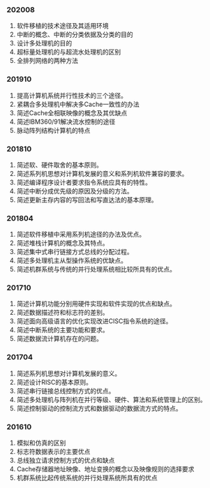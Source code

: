 ### 202008
1. 软件移植的技术途径及其适用环境
2. 中断的概念、中断的分类依据及分类的目的
3. 设计多处理机的目的
4. 超标量处理机的与超流水处理机的区别
5. 全排列网络的两种方法

### 201910
1. 提高计算机系统并行性技术的三个途径。
2. 紧耦合多处理机中解决多Cache一致性的办法
3. 简述Cache全相联映像的概念及其优缺点
4. 简述IBM360/91解决流水控制的途径
5. 脉动阵列结构计算机的特点

### 201810
1. 简述软、硬件取舍的基本原则。
2. 简述系列机思想对计算机发展的意义和系列机软件兼容的要求。
3. 简述编译程序设计者要求指令系统应具有的特性。
4. 简述中断分成优先级的原因及分级的方法。
5. 简述更新主存内容的写回法和写直达法的基本原理。

### 201804
1. 简述软件移植中采用系列机途径的办法及优点。
2. 简述堆栈计算机的概念及其特点。
3. 简述集中式串行链接方式总线的分配过程。
4. 简述多处理机主从型操作系统的优缺点。
5. 简述机群系统与传统的并行处理系统相比较所具有的优点。

### 201710
1. 简述计算机功能分别用硬件实现和软件实现的优点和缺点。
2. 简述数据描述符和标志符的差别。
3. 简述面向高级语言的优化实现改进CISC指令系统的途径。
4. 简述中断系统的主要功能和要求。
5. 简述数据流计算机存在的问题。

### 201704
1. 简述系列机思想对计算机发展的意义。
2. 简述设计RISC的基本原则。
3. 简述串行链接总线控制方式的优点。
4. 简述多处理机与阵列机在并行等级、硬件、算法和系统管理上的区别。
5. 简述控制驱动的控制流方式和数据驱动的数据流方式的特点。

### 201610
1. 模拟和仿真的区别
2. 标志符数据表示的主要优点
3. 总线独立请求控制方式的优点和缺点
4. Cache存储器地址映像、地址变换的概念以及映像规则的选择要求
5. 机群系统比起传统系统的并行处理系统所具有的优点


